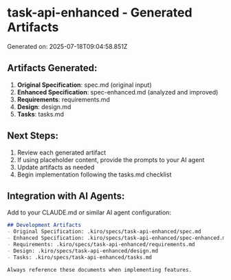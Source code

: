 # task-api-enhanced - Generated Artifacts

Generated on: 2025-07-18T09:04:58.851Z

## Artifacts Generated:

1. **Original Specification**: spec.md (original input)
2. **Enhanced Specification**: spec-enhanced.md (analyzed and improved)
3. **Requirements**: requirements.md
4. **Design**: design.md
5. **Tasks**: tasks.md

## Next Steps:

1. Review each generated artifact
2. If using placeholder content, provide the prompts to your AI agent
3. Update artifacts as needed
4. Begin implementation following the tasks.md checklist

## Integration with AI Agents:

Add to your CLAUDE.md or similar AI agent configuration:

```markdown
## Development Artifacts
- Original Specification: .kiro/specs/task-api-enhanced/spec.md
- Enhanced Specification: .kiro/specs/task-api-enhanced/spec-enhanced.md
- Requirements: .kiro/specs/task-api-enhanced/requirements.md
- Design: .kiro/specs/task-api-enhanced/design.md
- Tasks: .kiro/specs/task-api-enhanced/tasks.md

Always reference these documents when implementing features.
```
